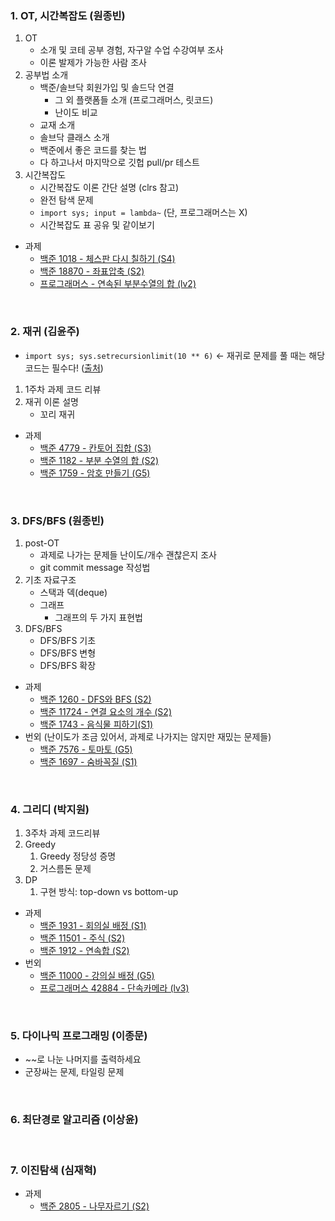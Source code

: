<!-- 
아래 적힌 내용들은 팀장(원종빈)이 코테를 준비하면서 주제별로 도움이 될만한 내용들을 메모해둔 것들입니다.

발제자분들께서는 아래 내용에 크게 구애받지 않고 편하신대로 발제 구성하신 뒤, 아래 목차만 업데이트해주시면 감사하겠습니다!

-->

### 1. OT, 시간복잡도 (원종빈)
1. OT
    - 소개 및 코테 공부 경험, 자구알 수업 수강여부 조사
    - 이론 발제가 가능한 사람 조사
2. 공부법 소개
    - 백준/솔브닥 회원가입 및 솔드닥 연결
        - 그 외 플랫폼들 소개 (프로그래머스, 릿코드)
        - 난이도 비교
    - 교재 소개
    - 솔브닥 클래스 소개
    - 백준에서 좋은 코드를 찾는 법
    - 다 하고나서 마지막으로 깃헙 pull/pr 테스트
3. 시간복잡도
    - 시간복잡도 이론 간단 설명 (clrs 참고)
    - 완전 탐색 문제
    - `import sys; input = lambda~` (단, 프로그래머스는 X)
    - 시간복잡도 표 공유 및 같이보기
- 과제
    - [백준 1018 - 체스판 다시 칠하기 (S4)](https://www.acmicpc.net/problem/1018)
    - [백준 18870 - 좌표압축 (S2)](https://www.acmicpc.net/problem/18870)
    - [프로그래머스 - 연속된 부분수열의 합 (lv2)](https://school.programmers.co.kr/learn/courses/30/lessons/178870)



<br>



### 2. 재귀 (김윤주)
- `import sys; sys.setrecursionlimit(10 ** 6)` <- 재귀로 문제를 풀 때는 해당 코드는 필수다! ([출처](https://fuzzysound.github.io/sys-setrecursionlimit))
1. 1주차 과제 코드 리뷰
2. 재귀 이론 설명
    - 꼬리 재귀
- 과제
    - [백준 4779 - 칸토어 집합 (S3)](https://www.acmicpc.net/problem/4779)
    - [백준 1182 - 부분 수열의 합 (S2)](https://www.acmicpc.net/problem/1182)
    - [백준 1759 - 암호 만들기 (G5)](https://www.acmicpc.net/problem/1759)



<br>



### 3. DFS/BFS (원종빈)
1. post-OT
    - 과제로 나가는 문제들 난이도/개수 괜찮은지 조사
    - git commit message 작성법
2. 기초 자료구조
    - 스택과 덱(deque)
    - 그래프
        - 그래프의 두 가지 표현법 
3. DFS/BFS
    - DFS/BFS 기초
    - DFS/BFS 변형
    - DFS/BFS 확장
- 과제
    - [백준 1260 - DFS와 BFS (S2)](https://www.acmicpc.net/problem/1260)
    - [백준 11724 - 연결 요소의 개수 (S2)](https://www.acmicpc.net/problem/11724)
    - [백준 1743 - 음식물 피하기(S1)](https://www.acmicpc.net/problem/1743)
- 번외 (난이도가 조금 있어서, 과제로 나가지는 않지만 재밌는 문제들)
    - [백준 7576 - 토마토 (G5)](https://www.acmicpc.net/problem/7576)
    - [백준 1697 - 숨바꼭질 (S1)](https://www.acmicpc.net/problem/1697) 
<!-- 조금 난이도 있는 문제인 것 같다. DP로도 풀 수 있다! -->



<br>



### 4. 그리디 (박지원)
1. 3주차 과제 코드리뷰
2. Greedy
    1. Greedy 정당성 증명
    2. 거스름돈 문제
3. DP
    1. 구현 방식: top-down vs bottom-up
- 과제
    - [백준 1931 - 회의실 배정 (S1)](https://www.acmicpc.net/problem/1931)
    - [백준 11501 - 주식 (S2)](https://www.acmicpc.net/problem/11501)
    - [백준 1912 - 연속합 (S2)](https://www.acmicpc.net/problem/1912)
- 번외
    - [백준 11000 - 강의실 배정 (G5)](https://www.acmicpc.net/problem/11000)
    - [프로그래머스 42884 - 단속카메라 (lv3)](https://school.programmers.co.kr/learn/courses/30/lessons/42884)



<br>



### 5. 다이나믹 프로그래밍 (이종문)
- ~~로 나눈 나머지를 출력하세요
- 군장싸는 문제, 타일링 문제



<br>



### 6. 최단경로 알고리즘 (이상윤)


<br>



### 7. 이진탐색 (심재혁)
- 과제
    - [백준 2805 - 나무자르기 (S2)](https://www.acmicpc.net/problem/2805)